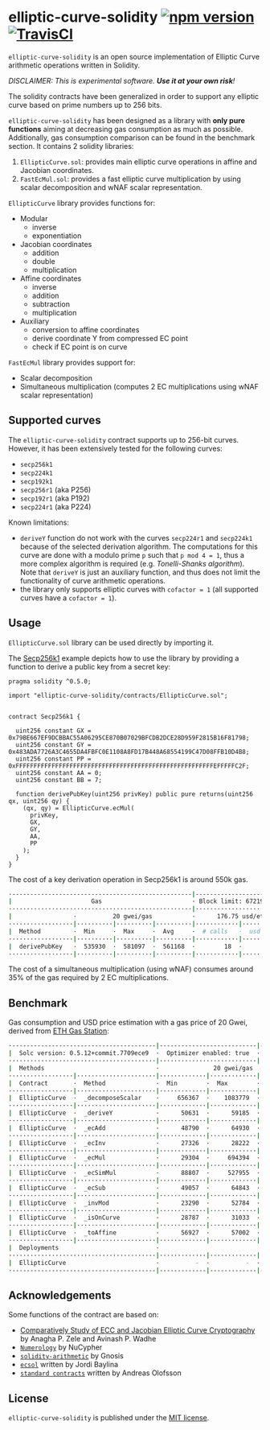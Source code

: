 # elliptic-curve-solidity [![npm version](https://badge.fury.io/js/elliptic-curve-solidity.svg)](https://badge.fury.io/js/elliptic-curve-solidity) [![TravisCI](https://travis-ci.com/witnet/elliptic-curve-solidity.svg?branch=master)](https://travis-ci.com/witnet/elliptic-curve-solidity)

`elliptic-curve-solidity` is an open source implementation of Elliptic Curve arithmetic operations written in Solidity.

_DISCLAIMER: This is experimental software. **Use it at your own risk**!_

The solidity contracts have been generalized in order to support any elliptic curve based on prime numbers up to 256 bits.

`elliptic-curve-solidity` has been designed as a library with **only pure functions** aiming at decreasing gas consumption as much as possible. Additionally, gas consumption comparison can be found in the benchmark section.
It contains 2 solidity libraries:

1. `EllipticCurve.sol`: provides main elliptic curve operations in affine and Jacobian coordinates.
2. `FastEcMul.sol`: provides a fast elliptic curve multiplication by using scalar decomposition and wNAF scalar representation.

`EllipticCurve` library provides functions for:

- Modular
  - inverse
  - exponentiation
- Jacobian coordinates
  - addition
  - double
  - multiplication
- Affine coordinates
  - inverse
  - addition
  - subtraction
  - multiplication
- Auxiliary
  - conversion to affine coordinates
  - derive coordinate Y from compressed EC point
  - check if EC point is on curve

`FastEcMul` library provides support for:

- Scalar decomposition
- Simultaneous multiplication (computes 2 EC multiplications using wNAF scalar representation)

## Supported curves

The `elliptic-curve-solidity` contract supports up to 256-bit curves. However, it has been extensively tested for the following curves:

- `secp256k1`
- `secp224k1`
- `secp192k1`
- `secp256r1` (aka P256)
- `secp192r1` (aka P192)
- `secp224r1` (aka P224)

Known limitations:

- `deriveY` function do not work with the curves `secp224r1` and `secp224k1` because of the selected derivation algorithm. The computations for this curve are done with a modulo prime `p` such that `p mod 4 = 1`, thus a more complex algorithm is required (e.g. *Tonelli-Shanks algorithm*). Note that `deriveY` is just an auxiliary function, and thus does not limit the functionality of curve arithmetic operations.
- the library only supports elliptic curves with `cofactor = 1` (all supported curves have a `cofactor = 1`).

## Usage

`EllipticCurve.sol` library can be used directly by importing it.

The [Secp256k1](https://github.com/witnet/elliptic-curve-solidity/blob/master/examples/Secp256k1.sol) example depicts how to use the library by providing a function to derive a public key from a secret key:

```solidity
pragma solidity ^0.5.0;

import "elliptic-curve-solidity/contracts/EllipticCurve.sol";


contract Secp256k1 {

  uint256 constant GX = 0x79BE667EF9DCBBAC55A06295CE870B07029BFCDB2DCE28D959F2815B16F81798;
  uint256 constant GY = 0x483ADA7726A3C4655DA4FBFC0E1108A8FD17B448A68554199C47D08FFB10D4B8;
  uint256 constant PP = 0xFFFFFFFFFFFFFFFFFFFFFFFFFFFFFFFFFFFFFFFFFFFFFFFFFFFFFFFEFFFFFC2F;
  uint256 constant AA = 0;
  uint256 constant BB = 7;

  function derivePubKey(uint256 privKey) public pure returns(uint256 qx, uint256 qy) {
    (qx, qy) = EllipticCurve.ecMul(
      privKey,
      GX,
      GY,
      AA,
      PP
    );
  }
}
```

The cost of a key derivation operation in Secp256k1 is around 550k gas.

```bash
·--------------------------------------------------|--------------------------·
|                      Gas                         · Block limit: 6721975 gas │
···················································|···························
|                 ·          20 gwei/gas           ·      176.75 usd/eth      │
··················|··········|··········|··········|············|··············
|  Method         ·  Min     ·  Max     ·  Avg     ·  # calls   ·  usd (avg)  │
··················|··········|··········|··········|············|··············
|  derivePubKey   ·  535930  ·  581097  ·  561168  ·        18  ·       1.98  │
··················|··········|··········|··········|············|··············
```

The cost of a simultaneous multiplication (using wNAF) consumes around 35% of the gas required by 2 EC multiplications.

## Benchmark

Gas consumption and USD price estimation with a gas price of 20 Gwei, derived from [ETH Gas Station](https://ethgasstation.info/):

```bash
·----------------------------------------|---------------------------|-------------|----------------------------·
|  Solc version: 0.5.12+commit.7709ece9  ·  Optimizer enabled: true  ·  Runs: 200  ·  Block limit: 6721975 gas  │
·········································|···························|·············|·····························
|  Methods                               ·               20 gwei/gas               ·       176.43 usd/eth       │
··················|······················|·············|·············|·············|··············|··············
|  Contract       ·  Method              ·  Min        ·  Max        ·  Avg        ·  # calls     ·  usd (avg)  │
··················|······················|·············|·············|·············|··············|··············
|  EllipticCurve  ·  _decomposeScalar    ·     656367  ·    1083779  ·     941474  ·         134  ·       3.32  │
··················|······················|·············|·············|·············|··············|··············
|  EllipticCurve  ·  _deriveY            ·      50631  ·      59185  ·      54908  ·           4  ·       0.19  │
··················|······················|·············|·············|·············|··············|··············
|  EllipticCurve  ·  _ecAdd              ·      48790  ·      64930  ·      57136  ·         468  ·       0.20  │
··················|······················|·············|·············|·············|··············|··············
|  EllipticCurve  ·  _ecInv              ·      27326  ·      28222  ·      27774  ·           2  ·       0.10  │
··················|······················|·············|·············|·············|··············|··············
|  EllipticCurve  ·  _ecMul              ·      29304  ·     694394  ·     391400  ·         556  ·       1.38  │
··················|······················|·············|·············|·············|··············|··············
|  EllipticCurve  ·  _ecSimMul           ·      88807  ·     527955  ·     268461  ·         122  ·       0.95  │
··················|······················|·············|·············|·············|··············|··············
|  EllipticCurve  ·  _ecSub              ·      49057  ·      64843  ·      57526  ·         228  ·       0.20  │
··················|······················|·············|·············|·············|··············|··············
|  EllipticCurve  ·  _invMod             ·      23290  ·      52784  ·      42211  ·          12  ·       0.15  │
··················|······················|·············|·············|·············|··············|··············
|  EllipticCurve  ·  _isOnCurve          ·      28787  ·      31033  ·      29926  ·           8  ·       0.11  │
··················|······················|·············|·············|·············|··············|··············
|  EllipticCurve  ·  _toAffine           ·      56927  ·      57002  ·      56965  ·           4  ·       0.20  │
··················|······················|·············|·············|·············|··············|··············
|  Deployments                           ·                                         ·  % of limit  ·             │
·········································|·············|·············|·············|··············|··············
|  EllipticCurve                         ·          -  ·          -  ·    1946411  ·        29 %  ·       6.87  │
·----------------------------------------|-------------|-------------|-------------|--------------|-------------·
```

## Acknowledgements

Some functions of the contract are based on:

- [Comparatively Study of ECC and Jacobian Elliptic Curve Cryptography](https://pdfs.semanticscholar.org/5c64/29952e08025a9649c2b0ba32518e9a7fb5c2.pdf) by Anagha P. Zele and Avinash P. Wadhe
- [`Numerology`](https://github.com/nucypher/numerology) by NuCypher
- [`solidity-arithmetic`](https://github.com/gnosis/solidity-arithmetic) by Gnosis
- [`ecsol`](https://github.com/jbaylina/ecsol) written by Jordi Baylina
- [`standard contracts`](https://github.com/androlo/standard-contracts) written by Andreas Olofsson

## License

`elliptic-curve-solidity` is published under the [MIT license][license].

[license]: https://github.com/witnet/elliptic-curve-solidity/blob/master/LICENSE
